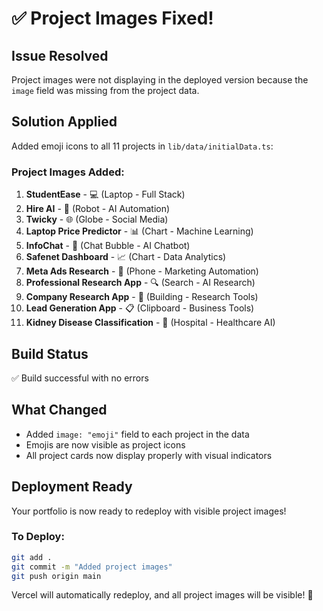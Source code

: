 # ✅ Project Images Fixed!

## Issue Resolved
Project images were not displaying in the deployed version because the `image` field was missing from the project data.

## Solution Applied
Added emoji icons to all 11 projects in `lib/data/initialData.ts`:

### Project Images Added:

1. **StudentEase** - 💻 (Laptop - Full Stack)
2. **Hire AI** - 🤖 (Robot - AI Automation)
3. **Twicky** - 🌐 (Globe - Social Media)
4. **Laptop Price Predictor** - 📊 (Chart - Machine Learning)
5. **InfoChat** - 💬 (Chat Bubble - AI Chatbot)
6. **Safenet Dashboard** - 📈 (Chart - Data Analytics)
7. **Meta Ads Research** - 📱 (Phone - Marketing Automation)
8. **Professional Research App** - 🔍 (Search - AI Research)
9. **Company Research App** - 🏢 (Building - Research Tools)
10. **Lead Generation App** - 📋 (Clipboard - Business Tools)
11. **Kidney Disease Classification** - 🏥 (Hospital - Healthcare AI)

## Build Status
✅ Build successful with no errors

## What Changed
- Added `image: "emoji"` field to each project in the data
- Emojis are now visible as project icons
- All project cards now display properly with visual indicators

## Deployment Ready
Your portfolio is now ready to redeploy with visible project images!

### To Deploy:
```bash
git add .
git commit -m "Added project images"
git push origin main
```

Vercel will automatically redeploy, and all project images will be visible! 🎉

